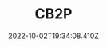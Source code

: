 ---
layout: blocks
date: 2022-10-02T19:34:08.410Z
title: CB2P
description: Avocats contentieux et conseils à Bordeaux
image:
  src: /images/uploads/logo-cb2p.png
hero:
  title: "Étude de cas : CB2P, Migration d’un site Wordpress vers Lawyerify"
blocks:
  - type: editorial
    title: Quelques mots sur le cabinet
    text: Créé en juin 2017, CB2P Avocats est né de la réunion du cabinet de Maître Bénédicte de Boussac-Di Pace avec celui de Maîtres Françoise Pillet et Louis Coulaud.
  - type: blockquote
    quote: A well-known quote, contained in a blockquote element.
    author:
      name: Me Louis Coulaud
      company: Cabinet d’avocats CB2P
  - type: editorial
    title: Analyse Google Lighthouse
    text: Google Lighthouse est un outil open source et automatisé permettant de mesurer la qualité des pages Web. 
  - type: cta
    cta:
      text: Découvrez le site web
      url: https://cb2p-avocats.fr/
---